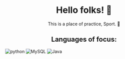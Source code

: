 <h1 align = "center">Hello folks! 👹 </h1>

<p align = "center">This is a place of practice, Sport. 🏈</p>
<h2 align = "center">Languages of focus:</h2>

<div>
   <img alt = "python" src = "https://img.shields.io/badge/python-blue?style=for-the-badge&logo=pycharm&logoColor=white)">
   <img alt = "MySQL" src = "https://img.shields.io/badge/mysql-black?style=for-the-badge&logo=codio&logoColor=white">
   <img alt = "Java" src = "https://img.shields.io/badge/Java-FE7A16?style=for-the-badge&logo=Eclipse&logoColor=white">
</div>
<!-- add more later-->
